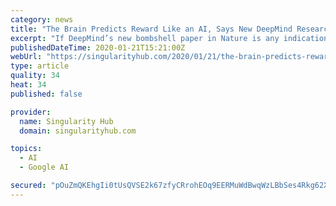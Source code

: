 ```yaml
---
category: news
title: "The Brain Predicts Reward Like an AI, Says New DeepMind Research"
excerpt: "If DeepMind’s new bombshell paper in Nature is any indication, a common approach in AI, one that’s led to humanity’s defeat in the game of Go against machines, may have the answer. We all subconsciously learn complex behaviors in response to positive ..."
publishedDateTime: 2020-01-21T15:21:00Z
webUrl: "https://singularityhub.com/2020/01/21/the-brain-predicts-reward-like-an-ai-says-new-deepmind-research/"
type: article
quality: 34
heat: 34
published: false

provider:
  name: Singularity Hub
  domain: singularityhub.com

topics:
  - AI
  - Google AI

secured: "pOuZmQKEhgIi0tUsQVSE2k67zfyCRrohEOq9EERMuWdBwqWzLBbSes4Rkg62XdhqF1P8B8QUqcAXw7EOrcJzoDgG/OklCD6a7FxfLuXS62OuDxReHUv3Qf5cbdY1mZjG8UWX/S3j1Q9wPtEmJteYpM8Olefz8jQu5b3OQ9tJ7sJNw+HNwulGakTrURLaiiesZwHA165FNbf1yzmNRi+zkFhFFMRDVvupa2vu8l7OscG++pChwH7CkxNY4WMwm+sayyOZugzTrMa0Cyhvlk8MWp8dMkUM/ZRIlOn/XaGkbsoU4gOGSMsr8UUV/Bnpo7af;JMzPW4XjWzTdcsALuvmTdQ=="
---
```


